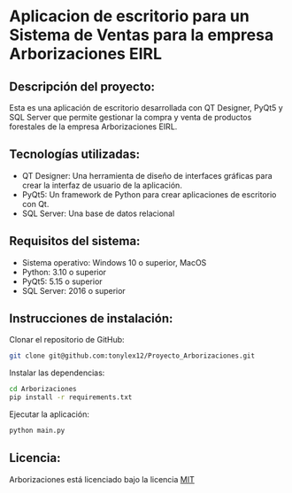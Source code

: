 # Aplicacion de escritorio para un Sistema de Ventas para la empresa Arborizaciones EIRL

## Descripción del proyecto:

Esta es una aplicación de escritorio desarrollada con QT Designer, PyQt5 y SQL Server que permite gestionar la compra y venta de productos forestales de la empresa Arborizaciones EIRL. 

## Tecnologías utilizadas:

- QT Designer: Una herramienta de diseño de interfaces gráficas para crear la interfaz de usuario de la aplicación.
- PyQt5: Un framework de Python para crear aplicaciones de escritorio con Qt.
- SQL Server: Una base de datos relacional

## Requisitos del sistema:

- Sistema operativo: Windows 10 o superior, MacOS
- Python: 3.10 o superior
- PyQt5: 5.15 o superior
- SQL Server: 2016 o superior

## Instrucciones de instalación:

Clonar el repositorio de GitHub:
```bash
git clone git@github.com:tonylex12/Proyecto_Arborizaciones.git
```
Instalar las dependencias:
```bash
cd Arborizaciones
pip install -r requirements.txt
```
Ejecutar la aplicación:
```bash
python main.py
```
## Licencia:

Arborizaciones está licenciado bajo la licencia [MIT](https://choosealicense.com/licenses/mit/)


